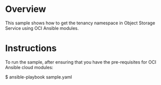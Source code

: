 # Overview

This sample shows how to get the tenancy namespace in Object Storage Service using OCI Ansible modules.

# Instructions

To run the sample, after ensuring that you have the pre-requisites for OCI Ansible cloud modules:

$ ansible-playbook sample.yaml